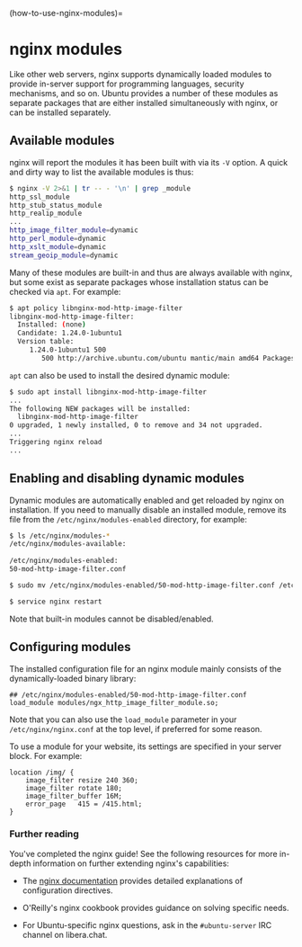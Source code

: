 (how-to-use-nginx-modules)=
# nginx modules

Like other web servers, nginx supports dynamically loaded modules to provide in-server support for programming languages, security mechanisms, and so on. Ubuntu provides a number of these modules as separate packages that are either installed simultaneously with nginx, or can be installed separately. 

## Available modules

nginx will report the modules it has been built with via its `-V` option.  A quick and dirty way to list the available modules is thus:

```bash
$ nginx -V 2>&1 | tr -- - '\n' | grep _module                                                                    
http_ssl_module                                                                                                  
http_stub_status_module                                                                                          
http_realip_module                                                                                               
...                                                                                                              
http_image_filter_module=dynamic                                                                                 
http_perl_module=dynamic                                                                                         
http_xslt_module=dynamic                                                                                         
stream_geoip_module=dynamic
```

Many of these modules are built-in and thus are always available with nginx, but some exist as separate packages whose installation status can be checked via `apt`. For example:

```bash
$ apt policy libnginx-mod-http-image-filter                                                                      
libnginx-mod-http-image-filter:                                                                                  
  Installed: (none)                                                                                              
  Candidate: 1.24.0-1ubuntu1                                                                                     
  Version table:                                                                                                 
     1.24.0-1ubuntu1 500                                                                                         
        500 http://archive.ubuntu.com/ubuntu mantic/main amd64 Packages
```

`apt` can also be used to install the desired dynamic module:

```bash
$ sudo apt install libnginx-mod-http-image-filter                                                                
...                                                                                                              
The following NEW packages will be installed:                                                                    
  libnginx-mod-http-image-filter                                                                                 
0 upgraded, 1 newly installed, 0 to remove and 34 not upgraded.                                                  
...                                                                                                              
Triggering nginx reload                                                                                          
...
```

## Enabling and disabling dynamic modules

Dynamic modules are automatically enabled and get reloaded by nginx on installation. If you need to manually disable an installed module, remove its file from the `/etc/nginx/modules-enabled` directory, for example:

```bash
$ ls /etc/nginx/modules-*                                                                                        
/etc/nginx/modules-available:                                                                                    
                                                                                                                     
/etc/nginx/modules-enabled:                                                                                      
50-mod-http-image-filter.conf

$ sudo mv /etc/nginx/modules-enabled/50-mod-http-image-filter.conf /etc/nginx/modules-available/

$ service nginx restart
```

Note that built-in modules cannot be disabled/enabled.

## Configuring modules

The installed configuration file for an nginx module mainly consists of the dynamically-loaded binary library:

```text
## /etc/nginx/modules-enabled/50-mod-http-image-filter.conf
load_module modules/ngx_http_image_filter_module.so;
```

Note that you can also use the `load_module` parameter in your `/etc/nginx/nginx.conf` at the top level, if preferred for some reason.

To use a module for your website, its settings are specified in your server block. For example:

```text
location /img/ {
    image_filter resize 240 360;
    image_filter rotate 180;
    image_filter_buffer 16M;
    error_page   415 = /415.html;
}
```

### Further reading

You've completed the nginx guide! See the following resources for more in-depth information on further extending nginx's capabilities:

* The [nginx documentation](https://nginx.org/en/docs/) provides detailed explanations of configuration directives.

* O'Reilly's nginx cookbook provides guidance on solving specific needs.

* For Ubuntu-specific nginx questions, ask in the `#ubuntu-server` IRC channel on <a>libera.chat</a>.
